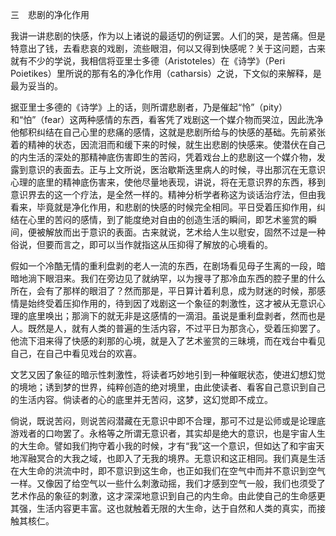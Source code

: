 三　悲剧的净化作用

  

我讲一讲悲剧的快感，作为以上诸说的最适切的例证罢。人们的哭，是苦痛。但是特意出了钱，去看悲哀的戏剧，流些眼泪，何以又得到快感呢？关于这问题，古来就有不少的学说，我相信将亚里士多德（Aristoteles）在《诗学》（Peri Poietikes）里所说的那有名的净化作用（catharsis）之说，下文似的来解释，是最为妥当的。

据亚里士多德的《诗学》上的话，则所谓悲剧者，乃是催起“怜”（pity）和“怕”（fear）这两种感情的东西，看客凭了戏剧这一个媒介物而哭泣，因此洗净他郁积纠结在自己心里的悲痛的感情，这就是悲剧所给与的快感的基础。先前紧张着的精神的状态，因流泪而和缓下来的时候，就生出悲剧的快感来。使潜伏在自己的内生活的深处的那精神底伤害即生的苦闷，凭着戏台上的悲剧这一个媒介物，发露到意识的表面去。正与上文所说，医治歇斯迭里病人的时候，寻出那沉在无意识心理的底里的精神底伤害来，使他尽量地表现，讲说，将在无意识界的东西，移到意识界去的这一个疗法，是全然一样的。精神分析学者称这为谈话治疗法，但由我看来，毕竟就是净化作用，和悲剧的快感的时候完全相同。平日受着压抑作用，纠结在心里的苦闷的感情，到了能度绝对自由的创造生活的瞬间，即艺术鉴赏的瞬间，便被解放而出于意识的表面。古来就说，艺术给人生以慰安，固然不过是一种俗说，但要而言之，即可以当作就指这从压抑得了解放的心境看的。

假如一个冷酷无情的重利盘剥的老人一流的东西，在剧场看见母子生离的一段，暗暗地淌下眼泪来。我们在旁边见了就纳罕，以为搜寻了那冷血东西的腔子里的什么所在，会有了那样的眼泪了？然而那是，平日算计着利息，成为财迷的时候，那感情是始终受着压抑作用的，待到因了戏剧这一个象征的刺激性，这才被从无意识心理的底里唤出；那淌下的就无非是这感情的一滴泪。虽说是重利盘剥者，然而也是人。既然是人，就有人类的普遍的生活内容，不过平日为那贪心，受着压抑罢了。他流下泪来得了快感的刹那的心境，就是入了艺术鉴赏的三昧境，而在戏台中看见自己，在自己中看见戏台的欢喜。

文艺又因了象征的暗示性刺激性，将读者巧妙地引到一种催眠状态，使进幻想幻觉的境地；诱到梦的世界，纯粹创造的绝对境里，由此使读者、看客自己意识到自己的生活内容。倘读者的心的底里并无苦闷，这梦，这幻觉即不成立。

倘说，既说苦闷，则说苦闷潜藏在无意识中即不合理，那可不过是讼师或是论理底游戏者的口吻罢了。永格等之所谓无意识者，其实却是绝大的意识，也是宇宙人生的大生命。譬如我们拘守着小我的时候，才有“我”这一个意识，但如达了和宇宙天地浑融冥合的大我之域，也即入了无我的境界。无意识和这正相同。我们真是生活在大生命的洪流中时，即不意识到这生命，也正如我们在空气中而并不意识到空气一样。又像因了给空气以一些什么刺激动摇，我们才感到空气一般，我们也须受了艺术作品的象征的刺激，这才深深地意识到自己的内生命。由此使自己的生命感更其强，生活内容更丰富。这也就触着无限的大生命，达于自然和人类的真实，而接触其核仁。